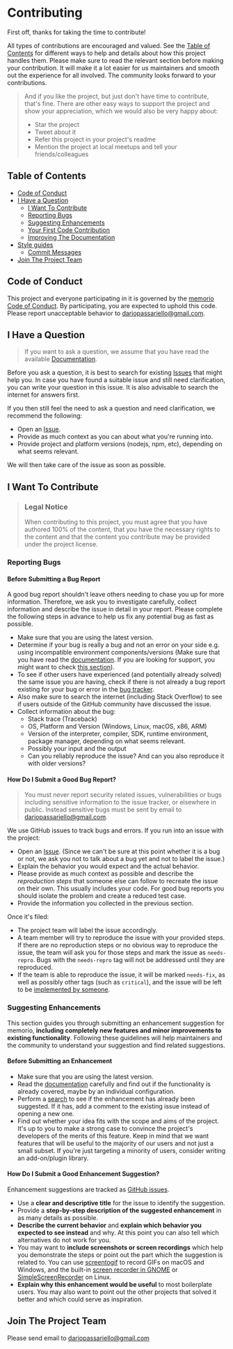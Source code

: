 # Contributing

First off, thanks for taking the time to contribute!

All types of contributions are encouraged and valued. See the [Table of Contents](contributing.md#table-of-contents) for different ways to help and details about how this project handles them. Please make sure to read the relevant section before making your contribution. It will make it a lot easier for us maintainers and smooth out the experience for all involved. The community looks forward to your contributions.

> And if you like the project, but just don't have time to contribute, that's fine. There are other easy ways to support the project and show your appreciation, which we would also be very happy about:
>
> * Star the project
> * Tweet about it
> * Refer this project in your project's readme
> * Mention the project at local meetups and tell your friends/colleagues

## Table of Contents

* [Code of Conduct](contributing.md#code-of-conduct)
* [I Have a Question](contributing.md#i-have-a-question)
  * [I Want To Contribute](contributing.md#i-want-to-contribute)
  * [Reporting Bugs](contributing.md#reporting-bugs)
  * [Suggesting Enhancements](contributing.md#suggesting-enhancements)
  * [Your First Code Contribution](contributing.md#your-first-code-contribution)
  * [Improving The Documentation](contributing.md#improving-the-documentation)
* [Style guides](contributing.md#styleguides)
  * [Commit Messages](contributing.md#commit-messages)
* [Join The Project Team](contributing.md#join-the-project-team)

## Code of Conduct

This project and everyone participating in it is governed by the [memorio Code of Conduct](https://github.com/a51-dev/a51.memorio/blob/CODE_OF_CONDUCT.md). By participating, you are expected to uphold this code. Please report unacceptable behavior to [dariopassariello@gmail.com](mailto:dariopassariello@gmail.com).

## I Have a Question

> If you want to ask a question, we assume that you have read the available [Documentation](https://a51.gitbook.io/memorio/).

Before you ask a question, it is best to search for existing [Issues](https://github.com/a51-dev/a51.memorio/issues) that might help you. In case you have found a suitable issue and still need clarification, you can write your question in this issue. It is also advisable to search the internet for answers first.

If you then still feel the need to ask a question and need clarification, we recommend the following:

* Open an [Issue](https://github.com/a51-dev/a51.memorio/issues/new).
* Provide as much context as you can about what you're running into.
* Provide project and platform versions (nodejs, npm, etc), depending on what seems relevant.

We will then take care of the issue as soon as possible.

## I Want To Contribute

> ### Legal Notice
>
> When contributing to this project, you must agree that you have authored 100% of the content, that you have the necessary rights to the content and that the content you contribute may be provided under the project license.

### Reporting Bugs

#### Before Submitting a Bug Report

A good bug report shouldn't leave others needing to chase you up for more information. Therefore, we ask you to investigate carefully, collect information and describe the issue in detail in your report. Please complete the following steps in advance to help us fix any potential bug as fast as possible.

* Make sure that you are using the latest version.
* Determine if your bug is really a bug and not an error on your side e.g. using incompatible environment components/versions (Make sure that you have read the [documentation](https://a51.gitbook.io/memorio/). If you are looking for support, you might want to check [this section](contributing.md#i-have-a-question)).
* To see if other users have experienced (and potentially already solved) the same issue you are having, check if there is not already a bug report existing for your bug or error in the [bug tracker](https://github.com/a51-dev/a51.memorio/issues?q=label%3Abug).
* Also make sure to search the internet (including Stack Overflow) to see if users outside of the GitHub community have discussed the issue.
* Collect information about the bug:
  * Stack trace (Traceback)
  * OS, Platform and Version (Windows, Linux, macOS, x86, ARM)
  * Version of the interpreter, compiler, SDK, runtime environment, package manager, depending on what seems relevant.
  * Possibly your input and the output
  * Can you reliably reproduce the issue? And can you also reproduce it with older versions?

#### How Do I Submit a Good Bug Report?

> You must never report security related issues, vulnerabilities or bugs including sensitive information to the issue tracker, or elsewhere in public. Instead sensitive bugs must be sent by email to [dariopassariello@gmail.com](mailto:dariopassariello@gmail.com).

We use GitHub issues to track bugs and errors. If you run into an issue with the project:

* Open an [Issue](https://github.com/a51-dev/a51.memorio/issues/new). (Since we can't be sure at this point whether it is a bug or not, we ask you not to talk about a bug yet and not to label the issue.)
* Explain the behavior you would expect and the actual behavior.
* Please provide as much context as possible and describe the _reproduction steps_ that someone else can follow to recreate the issue on their own. This usually includes your code. For good bug reports you should isolate the problem and create a reduced test case.
* Provide the information you collected in the previous section.

Once it's filed:

* The project team will label the issue accordingly.
* A team member will try to reproduce the issue with your provided steps. If there are no reproduction steps or no obvious way to reproduce the issue, the team will ask you for those steps and mark the issue as `needs-repro`. Bugs with the `needs-repro` tag will not be addressed until they are reproduced.
* If the team is able to reproduce the issue, it will be marked `needs-fix`, as well as possibly other tags (such as `critical`), and the issue will be left to be [implemented by someone](contributing.md#your-first-code-contribution).

### Suggesting Enhancements

This section guides you through submitting an enhancement suggestion for memorio, **including completely new features and minor improvements to existing functionality**. Following these guidelines will help maintainers and the community to understand your suggestion and find related suggestions.

#### Before Submitting an Enhancement

* Make sure that you are using the latest version.
* Read the [documentation](https://a51.gitbook.io/memorio/) carefully and find out if the functionality is already covered, maybe by an individual configuration.
* Perform a [search](https://github.com/a51-dev/a51.memorio/issues) to see if the enhancement has already been suggested. If it has, add a comment to the existing issue instead of opening a new one.
* Find out whether your idea fits with the scope and aims of the project. It's up to you to make a strong case to convince the project's developers of the merits of this feature. Keep in mind that we want features that will be useful to the majority of our users and not just a small subset. If you're just targeting a minority of users, consider writing an add-on/plugin library.

#### How Do I Submit a Good Enhancement Suggestion?

Enhancement suggestions are tracked as [GitHub issues](https://github.com/a51-dev/a51.memorio/issues).

* Use a **clear and descriptive title** for the issue to identify the suggestion.
* Provide a **step-by-step description of the suggested enhancement** in as many details as possible.
* **Describe the current behavior** and **explain which behavior you expected to see instead** and why. At this point you can also tell which alternatives do not work for you.
* You may want to **include screenshots or screen recordings** which help you demonstrate the steps or point out the part which the suggestion is related to. You can use [screentogif](https://www.screentogif.com/) to record GIFs on macOS and Windows, and the built-in [screen recorder in GNOME](https://help.gnome.org/users/gnome-help/stable/screen-shot-record.html.en) or [SimpleScreenRecorder](https://github.com/MaartenBaert/ssr) on Linux.
* **Explain why this enhancement would be useful** to most boilerplate users. You may also want to point out the other projects that solved it better and which could serve as inspiration.

## Join The Project Team

Please send email to <dariopassariello@gmail.com>
